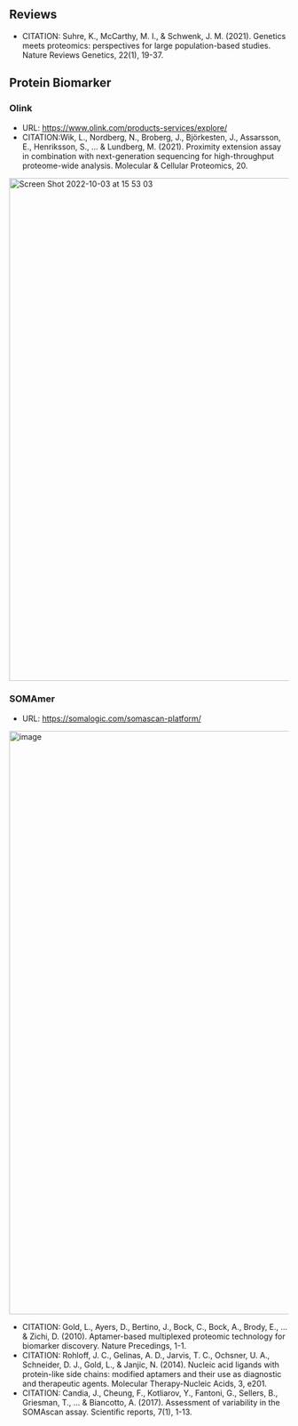 ## Reviews
- CITATION: Suhre, K., McCarthy, M. I., & Schwenk, J. M. (2021). Genetics meets proteomics: perspectives for large population-based studies. Nature Reviews Genetics, 22(1), 19-37.

## Protein Biomarker
### Olink
- URL: https://www.olink.com/products-services/explore/
- CITATION:Wik, L., Nordberg, N., Broberg, J., Björkesten, J., Assarsson, E., Henriksson, S., ... & Lundberg, M. (2021). Proximity extension assay in combination with next-generation sequencing for high-throughput proteome-wide analysis. Molecular & Cellular Proteomics, 20.
<img width="905" alt="Screen Shot 2022-10-03 at 15 53 03" src="https://user-images.githubusercontent.com/40289485/193517284-11727301-31f3-452a-a51c-4edd34ade231.png">

### SOMAmer
- URL: https://somalogic.com/somascan-platform/
<img width="1050" alt="image" src="https://user-images.githubusercontent.com/40289485/193517972-51bfa23d-fc0d-45eb-8a5c-a3ba6168dfe9.png">

- CITATION: Gold, L., Ayers, D., Bertino, J., Bock, C., Bock, A., Brody, E., ... & Zichi, D. (2010). Aptamer-based multiplexed proteomic technology for biomarker discovery. Nature Precedings, 1-1.
- CITATION: Rohloff, J. C., Gelinas, A. D., Jarvis, T. C., Ochsner, U. A., Schneider, D. J., Gold, L., & Janjic, N. (2014). Nucleic acid ligands with protein-like side chains: modified aptamers and their use as diagnostic and therapeutic agents. Molecular Therapy-Nucleic Acids, 3, e201.
- CITATION: Candia, J., Cheung, F., Kotliarov, Y., Fantoni, G., Sellers, B., Griesman, T., ... & Biancotto, A. (2017). Assessment of variability in the SOMAscan assay. Scientific reports, 7(1), 1-13.





